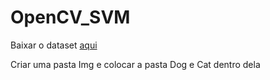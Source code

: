 # OpenCV_SVM

Baixar o dataset [aqui](https://www.youtube.com/redirect?redir_token=QUFFLUhqbkdMNkhwODFEMmF2ZkZIM1VtZC1Kek1PUFlfZ3xBQ3Jtc0tsQWtuUkVySktsU0hzM3ctQ25IbGt4V29uVVNCTGpRZklZMGFaSW01cGlOVFk5amR4cmZjYUE0cVdzenMySlVlT2Vxc29fRmxBSHYzaXNPVEJKcGswbzBCRE5Qa1k1MDdqcVpHNmI3ZmlYWUZ4MVJhQQ%3D%3D&q=https%3A%2F%2Fdownload.microsoft.com%2Fdownload%2F3%2FE%2F1%2F3E1C3F21-ECDB-4869-8368-6DEBA77B919F%2Fkagglecatsanddogs_3367a.zip&event=video_description&v=0rjlviOQlbc)

Criar uma pasta Img e colocar a pasta Dog e Cat dentro dela
